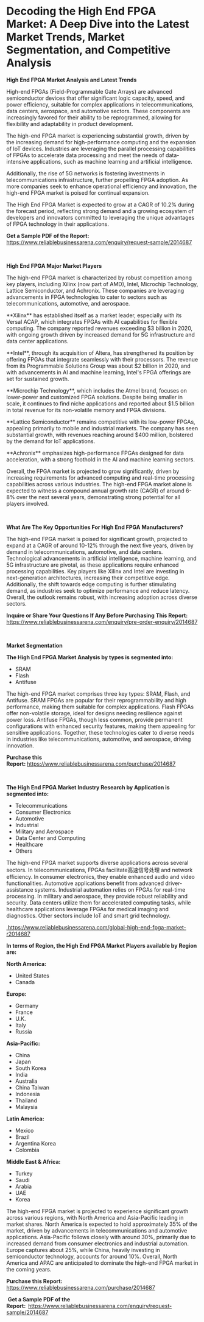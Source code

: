 <p><h1>Decoding the High End FPGA Market: A Deep Dive into the Latest Market Trends, Market Segmentation, and Competitive Analysis</h1></p><p><strong>High End FPGA Market Analysis and Latest Trends</strong></p>
<p><p>High-end FPGAs (Field-Programmable Gate Arrays) are advanced semiconductor devices that offer significant logic capacity, speed, and power efficiency, suitable for complex applications in telecommunications, data centers, aerospace, and automotive sectors. These components are increasingly favored for their ability to be reprogrammed, allowing for flexibility and adaptability in product development.</p><p>The high-end FPGA market is experiencing substantial growth, driven by the increasing demand for high-performance computing and the expansion of IoT devices. Industries are leveraging the parallel processing capabilities of FPGAs to accelerate data processing and meet the needs of data-intensive applications, such as machine learning and artificial intelligence.</p><p>Additionally, the rise of 5G networks is fostering investments in telecommunications infrastructure, further propelling FPGA adoption. As more companies seek to enhance operational efficiency and innovation, the high-end FPGA market is poised for continual expansion.</p><p>The High End FPGA Market is expected to grow at a CAGR of 10.2% during the forecast period, reflecting strong demand and a growing ecosystem of developers and innovators committed to leveraging the unique advantages of FPGA technology in their applications.</p></p>
<p><strong>Get a Sample PDF of the Report:&nbsp;</strong> <a href="https://www.reliablebusinessarena.com/enquiry/request-sample/2014687?utm_campaign=2137&utm_medium=2&utm_source=Github&utm_content=ia&utm_term=15042025&utm_id=high-end-fpga">https://www.reliablebusinessarena.com/enquiry/request-sample/2014687</a></p>
<p>&nbsp;</p>
<p><strong>High End FPGA Major Market Players</strong></p>
<p><p>The high-end FPGA market is characterized by robust competition among key players, including Xilinx (now part of AMD), Intel, Microchip Technology, Lattice Semiconductor, and Achronix. These companies are leveraging advancements in FPGA technologies to cater to sectors such as telecommunications, automotive, and aerospace.</p><p>**Xilinx** has established itself as a market leader, especially with its Versal ACAP, which integrates FPGAs with AI capabilities for flexible computing. The company reported revenues exceeding $3 billion in 2020, with ongoing growth driven by increased demand for 5G infrastructure and data center applications.</p><p>**Intel**, through its acquisition of Altera, has strengthened its position by offering FPGAs that integrate seamlessly with their processors. The revenue from its Programmable Solutions Group was about $2 billion in 2020, and with advancements in AI and machine learning, Intel's FPGA offerings are set for sustained growth.</p><p>**Microchip Technology**, which includes the Atmel brand, focuses on lower-power and customized FPGA solutions. Despite being smaller in scale, it continues to find niche applications and reported about $1.5 billion in total revenue for its non-volatile memory and FPGA divisions.</p><p>**Lattice Semiconductor** remains competitive with its low-power FPGAs, appealing primarily to mobile and industrial markets. The company has seen substantial growth, with revenues reaching around $400 million, bolstered by the demand for IoT applications.</p><p>**Achronix** emphasizes high-performance FPGAs designed for data acceleration, with a strong foothold in the AI and machine learning sectors. </p><p>Overall, the FPGA market is projected to grow significantly, driven by increasing requirements for advanced computing and real-time processing capabilities across various industries. The high-end FPGA market alone is expected to witness a compound annual growth rate (CAGR) of around 6-8% over the next several years, demonstrating strong potential for all players involved.</p></p>
<p>&nbsp;</p>
<p><strong>What Are The Key Opportunities For High End FPGA Manufacturers?</strong></p>
<p><p>The high-end FPGA market is poised for significant growth, projected to expand at a CAGR of around 10-12% through the next five years, driven by demand in telecommunications, automotive, and data centers. Technological advancements in artificial intelligence, machine learning, and 5G infrastructure are pivotal, as these applications require enhanced processing capabilities. Key players like Xilinx and Intel are investing in next-generation architectures, increasing their competitive edge. Additionally, the shift towards edge computing is further stimulating demand, as industries seek to optimize performance and reduce latency. Overall, the outlook remains robust, with increasing adoption across diverse sectors.</p></p>
<p><strong>Inquire or Share Your Questions If Any Before Purchasing This Report:</strong> <a href="https://www.reliablebusinessarena.com/enquiry/pre-order-enquiry/2014687?utm_campaign=2137&utm_medium=2&utm_source=Github&utm_content=ia&utm_term=15042025&utm_id=high-end-fpga">https://www.reliablebusinessarena.com/enquiry/pre-order-enquiry/2014687</a></p>
<p>&nbsp;</p>
<p><strong>Market Segmentation</strong></p>
<p><strong>The High End FPGA Market Analysis by types is segmented into:</strong></p>
<p><ul><li>SRAM</li><li>Flash</li><li>Antifuse</li></ul></p>
<p><p>The high-end FPGA market comprises three key types: SRAM, Flash, and Antifuse. SRAM FPGAs are popular for their reprogrammability and high performance, making them suitable for complex applications. Flash FPGAs offer non-volatile storage, ideal for designs needing resilience against power loss. Antifuse FPGAs, though less common, provide permanent configurations with enhanced security features, making them appealing for sensitive applications. Together, these technologies cater to diverse needs in industries like telecommunications, automotive, and aerospace, driving innovation.</p></p>
<p><strong>Purchase this Report:&nbsp;</strong><a href="https://www.reliablebusinessarena.com/purchase/2014687?utm_campaign=2137&utm_medium=2&utm_source=Github&utm_content=ia&utm_term=15042025&utm_id=high-end-fpga">https://www.reliablebusinessarena.com/purchase/2014687</a></p>
<p>&nbsp;</p>
<p><strong>The High End FPGA Market Industry Research by Application is segmented into:</strong></p>
<p><ul><li>Telecommunications</li><li>Consumer Electronics</li><li>Automotive</li><li>Industrial</li><li>Military and Aerospace</li><li>Data Center and Computing</li><li>Healthcare</li><li>Others</li></ul></p>
<p><p>The high-end FPGA market supports diverse applications across several sectors. In telecommunications, FPGAs facilitate高速信号处理 and network efficiency. In consumer electronics, they enable enhanced audio and video functionalities. Automotive applications benefit from advanced driver-assistance systems. Industrial automation relies on FPGAs for real-time processing. In military and aerospace, they provide robust reliability and security. Data centers utilize them for accelerated computing tasks, while healthcare applications leverage FPGAs for medical imaging and diagnostics. Other sectors include IoT and smart grid technology.</p></p>
<p><a href="https://www.reliablebusinessarena.com/global-high-end-fpga-market-r2014687?utm_campaign=2137&utm_medium=2&utm_source=Github&utm_content=ia&utm_term=15042025&utm_id=high-end-fpga">&nbsp;https://www.reliablebusinessarena.com/global-high-end-fpga-market-r2014687</a></p>
<p><strong>In terms of Region, the High End FPGA Market Players available by Region are:</strong></p>
<p>
    <p> <strong> North America: </strong>
        <ul>
            <li>United States</li>
            <li>Canada</li>
        </ul>
        </p> 
    <p> <strong> Europe: </strong>
        <ul>
            <li>Germany</li>
            <li>France</li>
            <li>U.K.</li>
            <li>Italy</li>
            <li>Russia</li>
        </ul>
        </p> 
    <p> <strong> Asia-Pacific: </strong>
        <ul>
            <li>China</li>
            <li>Japan</li>
            <li>South Korea</li>
            <li>India</li>
            <li>Australia</li>
            <li>China Taiwan</li>
            <li>Indonesia</li>
            <li>Thailand</li>
            <li>Malaysia</li>
        </ul>
        </p> 
    <p> <strong> Latin America: </strong>
        <ul>
            <li>Mexico</li>
            <li>Brazil</li>
            <li>Argentina Korea</li>
            <li>Colombia</li>
        </ul>
        </p> 
    <p> <strong> Middle East & Africa: </strong>
        <ul>
            <li>Turkey</li>
            <li>Saudi</li>
            <li>Arabia</li>
            <li>UAE</li>
            <li>Korea</li>
        </ul>
    </p>
    </p>
<p><p>The high-end FPGA market is projected to experience significant growth across various regions, with North America and Asia-Pacific leading in market shares. North America is expected to hold approximately 35% of the market, driven by advancements in telecommunications and automotive applications. Asia-Pacific follows closely with around 30%, primarily due to increased demand from consumer electronics and industrial automation. Europe captures about 25%, while China, heavily investing in semiconductor technology, accounts for around 10%. Overall, North America and APAC are anticipated to dominate the high-end FPGA market in the coming years.</p></p>
<p><strong>Purchase this Report: </strong><a href="https://www.reliablebusinessarena.com/purchase/2014687?utm_campaign=2137&utm_medium=2&utm_source=Github&utm_content=ia&utm_term=15042025&utm_id=high-end-fpga">https://www.reliablebusinessarena.com/purchase/2014687</a></p>
<p>&nbsp;<strong>Get a Sample PDF of the Report:&nbsp;&nbsp;</strong><a href="https://www.reliablebusinessarena.com/enquiry/request-sample/2014687?utm_campaign=2137&utm_medium=2&utm_source=Github&utm_content=ia&utm_term=15042025&utm_id=high-end-fpga">https://www.reliablebusinessarena.com/enquiry/request-sample/2014687</a></p>
<p><strong></strong></p>
<p><p></p><p></p><p></p></p>
